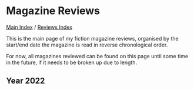 # Magazine Reviews

[Main Index](../../README.md) / [Reviews Index](../README.md)

This is the main page of my fiction magazine reviews, organised by the start/end date the magazine is read in reverse chronological order.

For now, all magazines reviewed can be found on this page until some time in the future, if it needs to be broken up due to length.

## Year 2022

